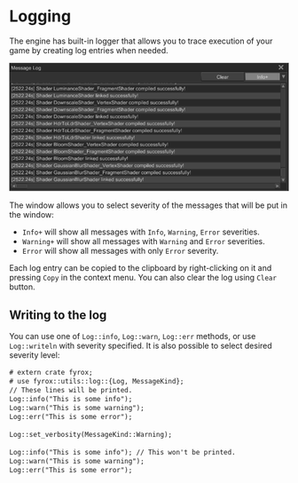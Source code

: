 # Logging

The engine has built-in logger that allows you to trace execution of your game by creating log entries when needed.

![Log](log.png)

The window allows you to select severity of the messages that will be put in the window:

- `Info+` will show all messages with `Info`, `Warning`, `Error` severities.
- `Warning+` will show all messages with `Warning` and `Error` severities.
- `Error` will show all messages with only `Error` severity.

Each log entry can be copied to the clipboard by right-clicking on it and pressing `Copy` in the context menu. You can
also clear the log using `Clear` button.

## Writing to the log

You can use one of `Log::info`, `Log::warn`, `Log::err` methods, or use `Log::writeln` with severity specified. It is also
possible to select desired severity level:

```rust,no_run
# extern crate fyrox;
# use fyrox::utils::log::{Log, MessageKind};
// These lines will be printed.
Log::info("This is some info");
Log::warn("This is some warning");
Log::err("This is some error");

Log::set_verbosity(MessageKind::Warning);

Log::info("This is some info"); // This won't be printed.
Log::warn("This is some warning");
Log::err("This is some error");
```